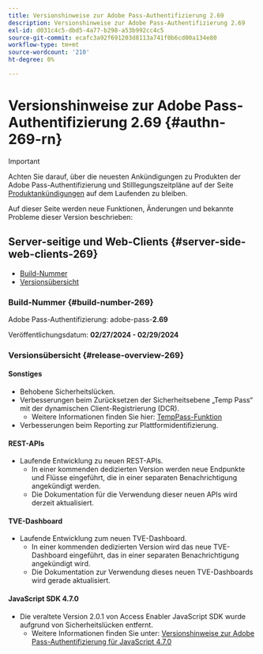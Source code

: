 ```yaml
---
title: Versionshinweise zur Adobe Pass-Authentifizierung 2.69
description: Versionshinweise zur Adobe Pass-Authentifizierung 2.69
exl-id: d031c4c5-dbd5-4a77-b298-a53b992cc4c5
source-git-commit: ecafc3a92f691203d8113a741f0b6cd00a134e80
workflow-type: tm+mt
source-wordcount: '210'
ht-degree: 0%

---
```


# Versionshinweise zur Adobe Pass-Authentifizierung 2.69 {#authn-269-rn}

>[!IMPORTANT]
>
> Achten Sie darauf, über die neuesten Ankündigungen zu Produkten der Adobe Pass-Authentifizierung und Stilllegungszeitpläne auf der Seite [Produktankündigungen](/help/authentication/product-announcements.md) auf dem Laufenden zu bleiben.

Auf dieser Seite werden neue Funktionen, Änderungen und bekannte Probleme dieser Version beschrieben:

## Server-seitige und Web-Clients {#server-side-web-clients-269}

* [Build-Nummer](#build-number-269)
* [Versionsübersicht](#release-overview-269)

### Build-Nummer {#build-number-269}

Adobe Pass-Authentifizierung: adobe-pass-**2.69**

Veröffentlichungsdatum: **02/27/2024 - 02/29/2024**

### Versionsübersicht {#release-overview-269}

#### Sonstiges

* Behobene Sicherheitslücken.
* Verbesserungen beim Zurücksetzen der Sicherheitsebene „Temp Pass“ mit der dynamischen Client-Registrierung (DCR).
   * Weitere Informationen finden Sie hier: [TempPass-Funktion](../integration-guide-programmers/features-premium/temporary-access/temp-pass-feature.md)
* Verbesserungen beim Reporting zur Plattformidentifizierung.

#### REST-APIs

* Laufende Entwicklung zu neuen REST-APIs.
   * In einer kommenden dedizierten Version werden neue Endpunkte und Flüsse eingeführt, die in einer separaten Benachrichtigung angekündigt werden.
   * Die Dokumentation für die Verwendung dieser neuen APIs wird derzeit aktualisiert.

#### TVE-Dashboard

* Laufende Entwicklung zum neuen TVE-Dashboard.
   * In einer kommenden dedizierten Version wird das neue TVE-Dashboard eingeführt, das in einer separaten Benachrichtigung angekündigt wird.
   * Die Dokumentation zur Verwendung dieses neuen TVE-Dashboards wird gerade aktualisiert.

#### JavaScript SDK 4.7.0

* Die veraltete Version 2.0.1 von Access Enabler JavaScript SDK wurde aufgrund von Sicherheitslücken entfernt.
   * Weitere Informationen finden Sie unter: [Versionshinweise zur Adobe Pass-Authentifizierung für JavaScript 4.7.0](authn-rn-javascript-470.md)
